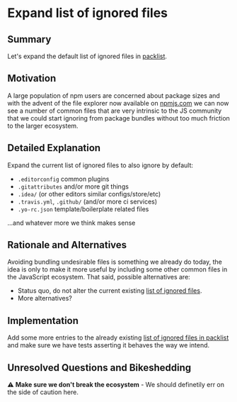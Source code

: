 # Expand list of ignored files

## Summary

Let's expand the default list of ignored files in [packlist](https://github.com/npm/npm-packlist).

## Motivation

A large population of npm users are concerned about package sizes and with the advent of the file explorer now available on [npmjs.com](https://www.npmjs.com/) we can now see a number of common files that are very intrinsic to the JS community that we could start ignoring from package bundles without too much friction to the larger ecosystem.

## Detailed Explanation

Expand the current list of ignored files to also ignore by default:

- `.editorconfig` common plugins
- `.gitattributes` and/or more git things
- `.idea/` (or other editors similar configs/store/etc)
- `.travis.yml`, `.github/` (and/or more ci services)
- `.yo-rc.json` template/boilerplate related files

...and whatever more we think makes sense

## Rationale and Alternatives

Avoiding bundling undesirable files is something we already do today, the idea is only to make it more useful by including some other common files in the JavaScript ecosystem. That said, possible alternatives are:

- Status quo, do not alter the current existing [list of ignored files](https://github.com/npm/npm-packlist/blob/master/index.js#L38).
- More alternatives?

## Implementation

Add some more entries to the already existing [list of ignored files in packlist](https://github.com/npm/npm-packlist/blob/master/index.js#L38) and make sure we have tests asserting it behaves the way we intend.

## Unresolved Questions and Bikeshedding

:warning: **Make sure we don't break the ecosystem** - We should definetily err on the side of caution here.

